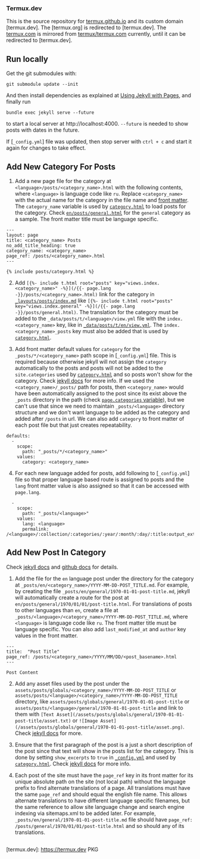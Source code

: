 ### Termux.dev

This is the source repository for [termux.github.io](https://termux.github.io) and its custom domain [termux.dev]. The [termux.org] is redirected to [termux.dev]. The [termux.com](https://termux.com/) is mirrored from [termux/termux.com](https://github.com/termux/termux.com) currently, until it can be redirected to [termux.dev].
##



## Run locally

Get the git submodules with:

```
git submodule update --init
```

And then install dependencies as explained at [Using Jekyll with Pages](https://help.github.com/articles/using-jekyll-with-pages/), and finally run

```
bundle exec jekyll serve --future
```

to start a local server at http://localhost:4000. `--future` is needed to show posts with dates in the future.

If [`_config.yml`] file was updated, then stop server with `ctrl + c` and start it again for changes to take effect.
##



## Add New Category For Posts

1. Add a new page file for the category at `<language>/posts/<category_name>.html` with the following contents, where `<language>` is language code like `ru`. Replace `<category_name>` with the actual name for the category in the file name and [front matter](https://jekyllrb.com/docs/front-matter). The `category_name` variable is used by [`category.html`](_includes/posts/category.html) to load posts for the category. Check [`en/posts/general.html`](en/posts/general.html) for the `general` category as a sample. The front matter title must be language specific.

```
---
layout: page
title: <category_name> Posts
no_add_title_heading: true
category_name: <category_name>
page_ref: /posts/<category_name>.html
---

{% include posts/category.html %}

```

2. Add `[{%- include t.html root="posts" key="views.index.<category_name>" -%}](/{{- page.lang -}}/posts/<category_name>.html)` link for the category in [`_layouts/posts/index.md`](_layouts/posts/index.md) like `[{%- include t.html root="posts" key="views.index.general" -%}](/{{- page.lang -}}/posts/general.html)`. The translation for the category must be added to the `_data/posts/t/<language>/view.yml` file with the `index.<category_name>` key, like in [`_data/posts/t/en/view.yml`](_data/posts/t/en/view.yml). The `index.<category_name>_posts` key must also be added that is used by [`category.html`](_includes/posts/category.html).

3. Add front matter default values for `category` for the `_posts/*/<category_name>` path scope in [`_config.yml`] file. This is required because otherwise jekyll will not assign the `category` automatically to the posts and posts will not be added to the `site.categories` used by [`category.html`](_includes/category.html) and so posts won't show for the category. Check [jekyll docs](https://jekyllrb.com/docs/configuration/front-matter-defaults) for more info. If we used the `<category_name>/_posts/` path for posts, then `<category_name>` would have been automatically assigned to the post since its exist above the `_posts` directory in the path (check [`page.categories` variable](https://jekyllrb.com/docs/variables)), but we can't use that since we need to maintain `_posts/<language>` directory structure and we don't want language to be added as the category and added after `/posts` in url. We can also add `category` to front matter of each post file but that just creates repeatability.

```
defaults:
  -
    scope:
      path: "_posts/*/<category_name>"
    values:
      category: <category_name>
```

4. For each new language added for posts, add following to [`_config.yml`] file so that proper language based route is assigned to posts and the `lang` front matter value is also assigned so that it can be accessed with `page.lang`.

```
  -
    scope:
      path: "_posts/<language>"
    values:
      lang: <language>
      permalink: /<language>/:collection/:categories/:year/:month/:day/:title:output_ext
```
##



## Add New Post In Category

Check [jekyll docs](https://jekyllrb.com/docs/posts) and [github docs](https://docs.github.com/en/pages/setting-up-a-github-pages-site-with-jekyll/adding-content-to-your-github-pages-site-using-jekyll#adding-a-new-post-to-your-site) for details.

1. Add the file for the `en` language post under the directory for the category at `_posts/en/<category_name>/YYYY-MM-DD-POST_TITLE.md`. For example, by creating the file `_posts/en/general/1970-01-01-post-title.md`, jekyll will automatically create a route for the post at `en/posts/general/1970/01/01/post-title.html`. For translations of posts to other languages than `en`, create a file at `_posts/<language>/<category_name>/YYYY-MM-DD-POST_TITLE.md`, where `<language>` is language code like `ru`. The front matter title must be language specific. You can also add `last_modified_at` and `author` key values in the front matter.

```
---
title:  "Post Title"
page_ref: /posts/<category_name>/YYYY/MM/DD/<post_basename>.html
---

Post Content
```

2. Add any asset files used by the post under the `assets/posts/globals/<category_name>/YYYY-MM-DD-POST_TITLE` or `assets/posts/<language>/<category_name>/YYYY-MM-DD-POST_TITLE` directory, like `assets/posts/globals/general/1970-01-01-post-title` or `assets/posts/<language>/general/1970-01-01-post-title` and link to them with `[Text Asset](/assets/posts/globals/general/1970-01-01-post-title/asset.txt)` or `![Image Asset](/assets/posts/globals/general/1970-01-01-post-title/asset.png)`. Check [jekyll docs](https://jekyllrb.com/docs/posts/#including-images-and-resources) for more.

3. Ensure that the first paragraph of the post is a just a short description of the post since that text will show in the posts list for the category. This is done by setting `show_excerpts` to `true` in [`_config.yml`](_config.yml) and used by [`category.html`](_includes/category.html). Check [jekyll docs](https://jekyllrb.com/docs/posts/#post-excerpts) for more info.

4. Each post of the site must have the `page_ref` key in its front matter for its unique absolute path on the site (not local path) without the language prefix to find alternate translations of a page. All translations must have the same `page_ref` and should equal the english file name. This allows alternate translations to have different language specific filenames, but the same reference to allow site language change and search engine indexing via sitemaps.xml to be added later. For example, `_posts/en/general/1970-01-01-post-title.md` file should have `page_ref: /posts/general/1970/01/01/post-title.html` and so should any of its translations.
##


[termux.dev]: https://termux.dev PKG

